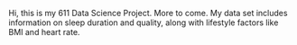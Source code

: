 Hi, this is my 611 Data Science Project. More to come.
My data set includes information on sleep duration and quality, along with lifestyle factors like BMI and heart rate. 